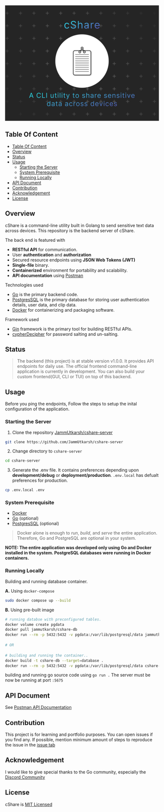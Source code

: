 ![Logo](cshare.png)

## Table Of Content

- [Table Of Content](#table-of-content)
- [Overview](#overview)
- [Status](#status)
- [Usage](#usage)
  - [Starting the Server](#starting-the-server)
  - [System Prerequisite](#system-prerequisite)
  - [Running Locally](#running-locally)
- [API Document](#api-document)
- [Contribution](#contribution)
- [Acknowledgement](#acknowledgement)
- [License](#license)

## Overview

cShare is a command-line utility built in Golang to send sensitive text data across devices. This repository is the backend server of cShare.

The back end is featured with

- **RESTful API** for communication.
- User **authentication** and **authorization**
- Secured resource endpoints using **JSON Web Tokens (JWT)**
- **Single-file** binary.
- **Containerized** environment for portability and scalability.
- **API documentation** using [Postman](https://www.postman.com/)

Technologies used

- [Go](https://go.dev/) is the primary backend code.
- [PostgresSQL](https://www.postgresql.org/) is the primary database for storing user authentication details, user data, and clip data.
- [Docker](https://www.docker.com/) for containerizing and packaging software.

Framework used

- [Gin](https://github.com/gin-gonic/gin) framework is the primary tool for building RESTful APIs.
- [cypherDecipher](https://github.com/jammutkarsh/cypherDecipher) for password salting and un-salting.

## Status

> The backend (this project) is at stable version v1.0.0. It provides API endpoints for daily use.
> The official frontend command-line application is currently in development.
> You can also build your custom frontend(GUI, CLI or TUI) on top of this backend.

## Usage

Before you ping the endpoints, Follow the steps to setup the inital configuration of the application.

### Starting the Server

1. Clone the repository [JammUtkarsh/cshare-server](https://github.com/JammUtkarsh/cshare-server)

```bash
git clone https://github.com/JammUtkarsh/cshare-server
```

2. Change directory to `cshare-server`

```bash
cd cshare-server
```

3. Generate the .env file. It contains preferences depending upon **development/debug** or **deployment/production**. `.env.local` has defualt preferences for production.

```bash
cp .env.local .env 
```

### System Prerequisite

- [Docker](https://www.docker.com/)
- [Go](https://go.dev/) (optional)
- [PostgresSQL](https://www.postgresql.org/) (optional)

> Docker alone is enough to *run*, *build*, and *serve* the entire application. Therefore, Go and PostgreSQL are optional in your system.

**NOTE: The entire application was developed only using Go and Docker installed in the system. PostgreSQL databases were running in Docker containers.**

### Running Locally

Building and running database container.

**A.** Using `docker-compose`

 ```bash
sudo docker compose up --build
 ```

**B.** Using pre-built image

```bash
# running databse with preconfigured tables.
docker volume create pgdata
docker pull jammutkarsh/cshare-db
docker run --rm -p 5432:5432 -v pgdata:/var/lib/postgresql/data jammutkarsh/cshare-db

# OR

# building and running the container..
docker build -t cshare-db --target=database .
docker run --rm -p 5432:5432 -v pgdata:/var/lib/postgresql/data cshare-db
```

 building and running go source code using `go run .` The server must be now be running at port `:5675`

## API Document

See [Postman API Documentation](https://documenter.getpostman.com/view/19332599/2s8YszQqbU)

## Contribution

This project is for learning and portfolio purposes. You can open issues if you find any.
If possible, mention minimum amount of steps to reproduce the issue in the [issue tab](https://github.com/JammUtkarsh/cshare-server/issues)

## Acknowledgement

I would like to give special thanks to the Go community, especially the [Discord Community](https://discord.gg/golang)

## License

cShare is [MIT Licensed](https://github.com/JammUtkarsh/cshare-server/blob/main/LICENSE.md)
